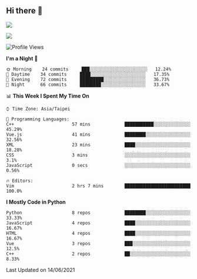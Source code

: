 ## Hi there 👋

![](https://github-readme-stats.vercel.app/api?username=CSY54&theme=nord&show_icons=true)

![](https://github-readme-stats.vercel.app/api/top-langs/?username=CSY54&theme=nord&layout=compact&card_width=445)

<!--START_SECTION:waka-->
![Profile Views](http://img.shields.io/badge/Profile%20Views-4-blue)

**I'm a Night 🦉** 

```text
🌞 Morning    24 commits     ███░░░░░░░░░░░░░░░░░░░░░░   12.24% 
🌆 Daytime    34 commits     ████░░░░░░░░░░░░░░░░░░░░░   17.35% 
🌃 Evening    72 commits     █████████░░░░░░░░░░░░░░░░   36.73% 
🌙 Night      66 commits     ████████░░░░░░░░░░░░░░░░░   33.67%

```


📊 **This Week I Spent My Time On** 

```text
⌚︎ Time Zone: Asia/Taipei

💬 Programming Languages: 
C++                      57 mins             ███████████░░░░░░░░░░░░░░   45.29% 
Vue.js                   41 mins             ████████░░░░░░░░░░░░░░░░░   32.56% 
XML                      23 mins             ████░░░░░░░░░░░░░░░░░░░░░   18.28% 
CSS                      3 mins              ░░░░░░░░░░░░░░░░░░░░░░░░░   3.1% 
JavaScript               0 secs              ░░░░░░░░░░░░░░░░░░░░░░░░░   0.56%

🔥 Editors: 
Vim                      2 hrs 7 mins        █████████████████████████   100.0%

```

**I Mostly Code in Python** 

```text
Python                   8 repos             ████████░░░░░░░░░░░░░░░░░   33.33% 
JavaScript               4 repos             ████░░░░░░░░░░░░░░░░░░░░░   16.67% 
HTML                     4 repos             ████░░░░░░░░░░░░░░░░░░░░░   16.67% 
Vue                      3 repos             ███░░░░░░░░░░░░░░░░░░░░░░   12.5% 
C++                      2 repos             ██░░░░░░░░░░░░░░░░░░░░░░░   8.33%

```



 Last Updated on 14/06/2021
<!--END_SECTION:waka-->

<!--
**CSY54/CSY54** is a ✨ _special_ ✨ repository because its `README.md` (this file) appears on your GitHub profile.

Here are some ideas to get you started:

- 🔭 I’m currently working on ...
- 🌱 I’m currently learning ...
- 👯 I’m looking to collaborate on ...
- 🤔 I’m looking for help with ...
- 💬 Ask me about ...
- 📫 How to reach me: ...
- 😄 Pronouns: ...
- ⚡ Fun fact: ...
-->
